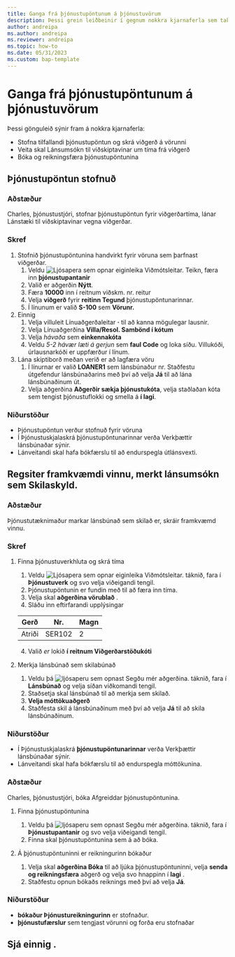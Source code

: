```yaml
---
title: Ganga frá þjónustupöntunum á þjónustuvörum
description: Þessi grein leiðbeinir í gegnum nokkra kjarnaferla sem taka við þjónustupöntunum og vörunum.
author: andreipa
ms.author: andreipa
ms.reviewer: andreipa
ms.topic: how-to
ms.date: 05/31/2023
ms.custom: bap-template
---
```


# Ganga frá þjónustupöntunum á þjónustuvörum

Þessi gönguleið sýnir fram á nokkra kjarnaferla:

- Stofna tilfallandi þjónustupöntun og skrá viðgerð á vörunni
- Veita skal Lánsumsókn til viðskiptavinar um tíma frá viðgerð
- Bóka og reikningsfæra þjónustupöntunina
    
## Þjónustupöntun stofnuð

### Aðstæður  

Charles, þjónustustjóri, stofnar þjónustupöntun fyrir viðgerðartíma, lánar Lánstæki til viðskiptavinar vegna viðgerðar.

### Skref

1. Stofnið þjónustupöntunina handvirkt fyrir vöruna sem þarfnast viðgerðar.
   1. Veldu ![Ljósapera sem opnar eiginleika Viðmótsleitar.](../../media/ui-search/search_small.png "Segðu mér hvað þú vilt gera") Teikn, færa inn  **þjónustupantanir**
   2. Valið er aðgerðin **Nýtt**.
   3. Færa  **10000**  inn í reitnum viðskm. nr. reitur
   4. Velja  **viðgerð**  fyrir  **reitinn Tegund**  þjónustupöntunarinnar.
   5. Í línunum er valið  **S-100**  sem  **Vörunr.**
2. Einnig
   1. Velja villuleit Línuaðgerðaleitar  **·**  til að kanna mögulegar lausnir.
   2. Velja Línuaðgerðina  **Villa/Resol. Sambönd í kótum**
   3. Velja  *hávaða*  sem  **einkennakóta**
   4. Veldu  *5-2 hávær læti á gerjun*  sem  **faul Code**  og loka síðu. Villukóði, úrlausnarkóði er uppfærður í línum.
3. Lána skiptiborð meðan verið er að lagfæra vöru
   1. Í línurnar er valið  **LOANER1**  sem lánsbúnaður nr. Staðfestu útgefendur lánsbúnaðarins með því að velja  **Já**  til að lána lánsbúnaðinum út. 
   2. Velja aðgerðina  **Aðgerðir sækja þjónustukóta**, velja staðlaðan kóta sem tengist þjónustuflokki og smella á  **í lagi**.
   
### Niðurstöður

- Þjónustupöntun verður stofnuð fyrir vöruna
- Í Þjónustuskjalaskrá þjónustupöntunarinnar verða Verkþættir lánsbúnaðar sýnir.
- Lánveitandi skal hafa bókfærslu til að endurspegla útlánsvexti.
   

## Regsiter framkvæmdi vinnu, merkt lánsumsókn sem Skilaskyld.

### Aðstæður  

Þjónustutæknimaður markar lánsbúnað sem skilað er, skráir framkvæmd vinnu.

### Skref

1. Finna þjónustuverkhluta og skrá tíma 
   1. Veldu ![Ljósapera sem opnar eiginleika Viðmótsleitar.](../../media/ui-search/search_small.png "Segðu mér hvað þú vilt gera") táknið, fara í **Þjónustuverk** og svo velja viðeigandi tengil.
   2. Þjónustupöntunin er fundin með til að færa inn tíma.
   3. Velja skal  **aðgerðina vörublað** .
   4. Sláðu inn eftirfarandi upplýsingar

    |Gerð|Nr.|Magn|
    |----|---|--------|  
    |Atriði|SER102|2|

   4. Valið  *er*  lokið  **í reitnum Viðgerðarstöðukóti** 
    
2. Merkja lánsbúnað sem skilabúnað
   1. Veldu þá  ![ljósaperu sem opnast Segðu mér aðgerðina.](../../media/ui-search/search_small.png "Segðu mér hvað þú vilt gera") táknið, fara í **Lánsbúnað** og velja síðan viðkomandi tengil.
   2. Staðsetja skal lánsbúnað til að merkja sem skilað.
   3.  **Velja móttökuaðgerð**  
   4. Staðfesta skil á lánsbúnaðinum með því að velja  **Já**  til að skila lánsbúnaðinum.
      
### Niðurstöður

- Í Þjónustuskjalaskrá  **þjónustupöntunarinnar**  verða Verkþættir lánsbúnaðar sýnir.
- Lánveitandi skal hafa bókfærslu til að endurspegla móttökunina.


### Aðstæður  

Charles, þjónustustjóri, bóka Afgreiddar þjónustupöntunina.

1. Finna þjónustupöntunina 
   1. Veldu þá  ![ljósaperu sem opnast Segðu mér aðgerðina.](../../media/ui-search/search_small.png "Segðu mér hvað þú vilt gera") táknið, fara í **Þjónustupantanir** og svo velja viðeigandi tengil.
   2. Finna skal þjónustupöntunina sem á að bóka.

2. Á þjónustupöntuninni er reikningurinn bókaður
   1. Velja skal  **aðgerðina Bóka**  til að ljúka þjónustupöntuninni, velja  **senda og reikningsfæra**  aðgerð og velja svo hnappinn í  **lagi** .
   2. Staðfestu opnun bókaðs reiknings með því að velja  **Já**. 
### Niðurstöður

-  **bókaður Þjónustureikningurinn**  er stofnaður.
-  **þjónustufærslur**  sem tengjast vörunni og forða eru stofnaðar

## Sjá einnig .
